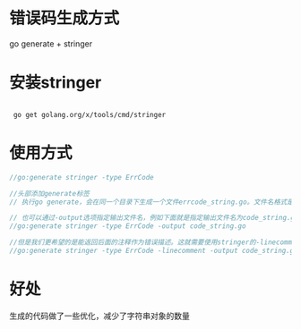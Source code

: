 # 错误码生成方式
go generate + stringer
# 安装stringer
```shell script

 go get golang.org/x/tools/cmd/stringer
```
# 使用方式
```go
//go:generate stringer -type ErrCode

//头部添加generate标签
// 执行go generate，会在同一个目录下生成一个文件errcode_string.go。文件名格式是类型名小写_string.go

// 也可以通过-output选项指定输出文件名，例如下面就是指定输出文件名为code_string.go
//go:generate stringer -type ErrCode -output code_string.go

//但是我们更希望的是能返回后面的注释作为错误描述。这就需要使用stringer的-linecomment选项
//go:generate stringer -type ErrCode -linecomment -output code_string.go
```

# 好处
生成的代码做了一些优化，减少了字符串对象的数量